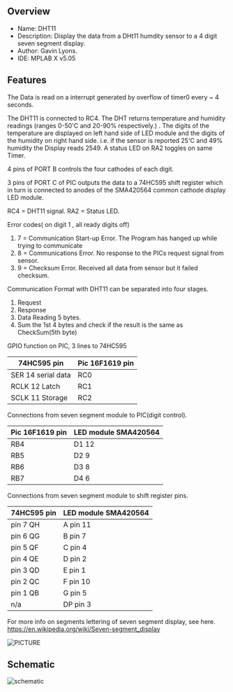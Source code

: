 
Overview
--------------------------------------------
* Name: DHT11
* Description: Display the data from a DHt11 humdity sensor to 
a 4 digit seven segment display.
* Author: Gavin Lyons.
* IDE:  MPLAB X v5.05
  
Features
----------------------

The Data is read on a interrupt generated by overflow of timer0
every ~ 4  seconds.

The DHT11 is connected to RC4.
The DHT returns temperature and humidity readings (ranges 0-50'C and 20-90% respectively.) . 
The digits of the temperature are displayed on left hand side of LED module and
the digits of the humidity on right hand side. 
i.e. if the sensor is reported 25'C and 49% humidity the Display reads 2549.
A status LED on RA2 toggles on same Timer.

4 pins of PORT B controls the four cathodes of each digit.

3 pins of PORT C of PIC outputs the data to a 74HC595 shift register which in 
turn is connected to anodes of the SMA420564 common cathode display LED module.


RC4 = DHT11 signal.
RA2 = Status LED.

Error codes( on digit 1 , all ready digits off)

1. 7 = Communication Start-up Error. The Program has hanged up while trying to communicate
2. 8 = Communications Error. No response to the PICs request signal from sensor.
3. 9 = Checksum Error. Received all data from sensor but it failed checksum.

Communication Format with DHT11 can be separated into four stages.

1. Request
2. Response
3. Data Reading 5 bytes.
4. Sum the 1st 4 bytes and check if the result is the same as CheckSum(5th byte)


GPIO function on PIC, 3 lines to 74HC595

| 74HC595 pin  | Pic 16F1619 pin |
| ------ | ------ |
| SER  14 serial data | RC0 |
| RCLK 12 Latch | RC1 |
| SCLK 11 Storage | RC2 |

Connections from seven segment module to PIC(digit control).

| Pic 16F1619 pin  | LED module SMA420564 |
| ------ | ------ |
| RB4  | D1 12 |
| RB5 | D2 9 |
| RB6  | D3 8 |
| RB7  | D4 6 |

Connections from seven segment module to shift register pins.

| 74HC595 pin  | LED module SMA420564 |
| ------ | ------ |
| pin 7 QH | A pin 11 |
| pin 6 QG | B pin 7 |
| pin 5 QF | C pin 4 |
| pin 4 QE | D pin 2|
| pin 3 QD | E pin 1|
| pin 2 QC | F pin 10|
| pin 1 QB | G pin 5 |
| n/a | DP pin 3 |

For more info on segments lettering  of seven segment display, see here.
https://en.wikipedia.org/wiki/Seven-segment_display

![PICTURE](https://github.com/gavinlyonsrepo/pic_16F1619_projects/blob/master/images/7segpinout.png)

Schematic
------------------------

![schematic](https://github.com/gavinlyonsrepo/pic_16F1619_projects/blob/master/images/DHT11.png)
